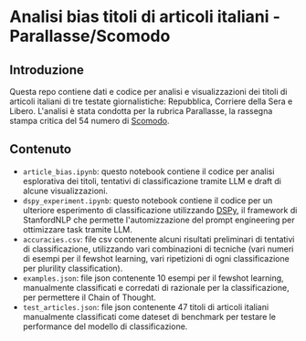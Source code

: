 # Analisi bias titoli di articoli italiani - Parallasse/Scomodo

## Introduzione

Questa repo contiene dati e codice per analisi e visualizzazioni dei titoli di articoli italiani di tre testate giornalistiche: Repubblica, Corriere della Sera e Libero. L'analisi è stata condotta per la rubrica Parallasse, la rassegna stampa critica del 54 numero di [Scomodo](https://www.scomodo.org). 

## Contenuto

- `article_bias.ipynb`: questo notebook contiene il codice per analisi esplorativa dei titoli, tentativi di classificazione tramite LLM e draft di alcune visualizzazioni.
- `dspy_experiment.ipynb`: questo notebook contiene il codice per un ulteriore esperimento di classificazione utilizzando [DSPy](https://github.com/stanfordnlp/dspy), il framework di StanfordNLP che permette l'automizzazione del prompt engineering per ottimizzare task tramite LLM. 
- `accuracies.csv`: file csv contenente alcuni risultati preliminari di tentativi di classificazione, utilizzando vari combinazioni di tecniche (vari numeri di esempi per il fewshot learning, vari ripetizioni di ogni classificazione per plurility classification).
- `examples.json`: file json contenente 10 esempi per il fewshot learning, manualmente classificati e corredati di razionale per la classificazione, per permettere il Chain of Thought. 
- `test_articles.json`: file json contenente 47 titoli di articoli italiani manualmente classificati come dateset di benchmark per testare le performance del modello di classificazione. 



